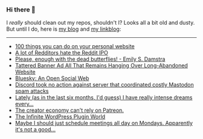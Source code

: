 ### Hi there 👋

I _really_ should clean out my repos, shouldn't I? Looks all a bit old and dusty. But until I do, here is [my blog](https://lostfocus.de/) and [my linkblog](https://dominikschwind.com/links):

--- 

<!-- POST-LIST:START -->
- [100 things you can do on your personal website](https://jamesg.blog/2024/02/19/personal-website-ideas/)
- [A lot of Redditors hate the Reddit IPO](https://www.theverge.com/2024/2/24/24081441/reddit-shares-redditor-ipo-user-risk)
- [Please, enough with the dead butterflies! - Emily S. Damstra](https://www.emilydamstra.com/please-enough-dead-butterflies/)
- [Tattered Banner Ad All That Remains Hanging Over Long-Abandoned Website](https://www.theonion.com/tattered-banner-ad-all-that-remains-hanging-over-long-a-1851267497)
- [Bluesky: An Open Social Web](https://bsky.social/about/blog/02-22-2024-open-social-web)
- [Discord took no action against server that coordinated costly Mastodon spam attacks](https://techcrunch.com/2024/02/21/discord-took-no-action-against-server-that-coordinated-costly-mastodon-spam-attacks/?guccounter=1)
- [Lately &lpar;as in the last six months, I&#39;d guess&rpar; I have really intense dreams every…](https://lostfocus.de/2024/02/22/232442/)
- [The creator economy can&#39;t rely on Patreon.](https://joanwestenberg.com/blog/the-creator-economy-cant-rely-on-patreon)
- [The Infinite WordPress Plugin World](https://jonathanpagel.com/the-infinite-wordpress-plugin-world/)
- [Maybe I should just schedule meetings all day on Mondays. Apparently it&#39;s not a good…](https://lostfocus.de/2024/02/19/232425/)
<!-- POST-LIST:END -->

<!--
**lostfocus/lostfocus** is a ✨ _special_ ✨ repository because its `README.md` (this file) appears on your GitHub profile.

Here are some ideas to get you started:

- 🔭 I’m currently working on ...
- 🌱 I’m currently learning ...
- 👯 I’m looking to collaborate on ...
- 🤔 I’m looking for help with ...
- 💬 Ask me about ...
- 📫 How to reach me: ...
- 😄 Pronouns: ...
- ⚡ Fun fact: ...
-->
